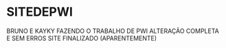 # SITEDEPWI
BRUNO E KAYKY FAZENDO O TRABALHO DE PWI
ALTERAÇÃO COMPLETA E SEM ERROS SITE FINALIZADO (APARENTEMENTE)
